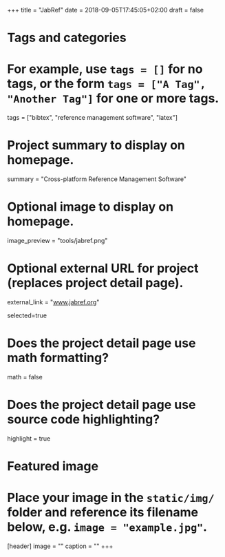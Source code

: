 +++
title = "JabRef"
date = 2018-09-05T17:45:05+02:00
draft = false

# Tags and categories
# For example, use `tags = []` for no tags, or the form `tags = ["A Tag", "Another Tag"]` for one or more tags.
tags = ["bibtex", "reference management software", "latex"]

# Project summary to display on homepage.
summary = "Cross-platform Reference Management Software"

# Optional image to display on homepage.
image_preview = "tools/jabref.png"

# Optional external URL for project (replaces project detail page).
external_link = "www.jabref.org"

selected=true

# Does the project detail page use math formatting?
math = false

# Does the project detail page use source code highlighting?
highlight = true


# Featured image
# Place your image in the `static/img/` folder and reference its filename below, e.g. `image = "example.jpg"`.
[header]
image = ""
caption = ""
+++
